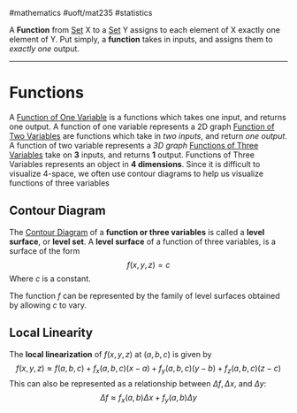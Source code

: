 #mathematics 
#uoft/mat235 
#statistics 

A **Function** from [Set](../../MAT223/Set.md) X to a [Set](../../MAT223/Set.md) Y assigns to each element of X exactly one element of Y. Put simply, a **function** takes in inputs, and assigns them to *exactly one* output.

---
# Functions
A [Function of One Variable](Function%20of%20One%20Variable.md) is a functions which takes one input, and returns one output. A function of one variable represents a 2D graph
[Function of Two Variables](Function%20of%20Two%20Variables.md) are functions which take in *two inputs*, and return *one output*. A function of two variable represents a *3D graph*
[Functions of Three Variables](Functions%20of%20Three%20Variables) take on **3** inputs, and returns **1** output. Functions of Three Variables represents an object in **4 dimensions**.
	Since it is difficult to visualize 4-space, we often use contour diagrams to help us visualize functions of three variables

## Contour Diagram
The [Contour Diagram](Contour%20Diagram.md) of a **function or three variables** is called a  **level surface**, or **level set**. 
A **level surface** of a function of three variables, is a surface of the form $$f(x,y,z)=c$$Where $c$ is a constant.

The function $f$ can be represented by the family of level surfaces obtained by allowing $c$ to vary.

## Local Linearity
The **local linearization** of $f(x,y,z)$ at $(a,b,c)$ is given by $$f(x,y,z) \approx f(a,b,c)+f_{x}(a,b,c)(x-a)+f_{y}(a,b,c)(y-b)+f_{z}(a,b,c)(z-c)$$ This can also be represented as a relationship between $\Delta f, \Delta x,$ and $\Delta y$: $$\Delta f \approx f_{x}(a,b)\Delta x+f_{y}(a,b)\Delta y$$